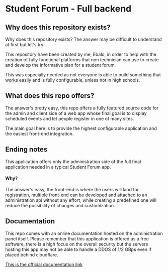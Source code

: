 # Student Forum - Full backend

## Why does this repository exists?
Why does this repository exists? The answer may be difficult to understand at first but let's try...

This repository have been created by me, Ebalo, in order to help with the creation of fully functional platforms that non technician can use to create and develop the informative plan for a student forum.

This was especially needed as not everyone is able to build something that works easily and is fully configurable, unless not in high schools.

## What does this repo offers?
The answer's pretty easy, this repo offers a fully featured source code for the admin and client side of a web app whose final goal is to display scheduled events and let people register in one of many sites.

The main goal here is to provide the highest configurable application and the easiest front-end integration.

## Ending notes
This application offers only the administration side of the full final application needed in a typical Student Forum app.

#### Why?
The answer's easy, the front-end is where the users will land for registration, multiple front-end can be developed and attached to an administration api without any effort, while creating a predefined one will reduce the possibility of changes and customization.

## Documentation
This repo comes with an online documentation hosted on the administration panel itself.
Please remember that this application is offered as a free software, there is a high focus on the overall security but the servers hosting this app may not be able to handle a DDOS of 1/2 GBps even if placed behind cloudflare.

[This is the official documentation link](????)
